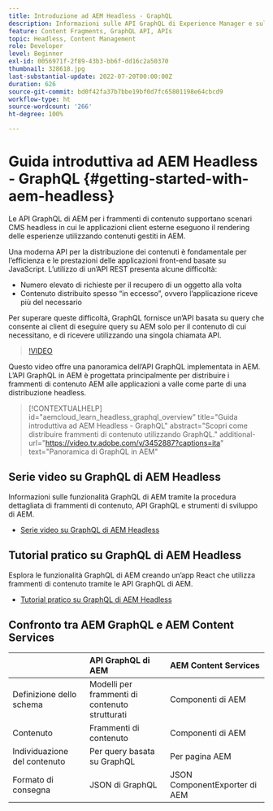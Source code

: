 ```yaml
---
title: Introduzione ad AEM Headless - GraphQL
description: Informazioni sulle API GraphQL di Experience Manager e sulle relative funzionalità.
feature: Content Fragments, GraphQL API, APIs
topic: Headless, Content Management
role: Developer
level: Beginner
exl-id: 0056971f-2f89-43b3-bb6f-dd16c2a50370
thumbnail: 328618.jpg
last-substantial-update: 2022-07-20T00:00:00Z
duration: 626
source-git-commit: bd0f42fa37b7bbe19bf0d7fc65801198e64cbcd9
workflow-type: ht
source-wordcount: '266'
ht-degree: 100%

---
```


# Guida introduttiva ad AEM Headless - GraphQL {#getting-started-with-aem-headless}

Le API GraphQL di AEM per i frammenti di contenuto
supportano scenari CMS headless in cui le applicazioni client esterne eseguono il rendering delle esperienze utilizzando contenuti gestiti in AEM.

Una moderna API per la distribuzione dei contenuti è fondamentale per l’efficienza e le prestazioni delle applicazioni front-end basate su JavaScript. L’utilizzo di un’API REST presenta alcune difficoltà:

* Numero elevato di richieste per il recupero di un oggetto alla volta
* Contenuto distribuito spesso “in eccesso”, ovvero l’applicazione riceve più del necessario

Per superare queste difficoltà, GraphQL fornisce un’API basata su query che consente ai client di eseguire query su AEM solo per il contenuto di cui necessitano, e di ricevere utilizzando una singola chiamata API.

>[!VIDEO](https://video.tv.adobe.com/v/3452887?quality=12&learn=on&captions=ita)

Questo video offre una panoramica dell’API GraphQL implementata in AEM. L’API GraphQL in AEM è progettata principalmente per distribuire i frammenti di contenuto AEM alle applicazioni a valle come parte di una distribuzione headless.

>[!CONTEXTUALHELP]
>id="aemcloud_learn_headless_graphql_overview"
>title="Guida introduttiva ad AEM Headless - GraphQL"
>abstract="Scopri come distribuire frammenti di contenuto utilizzando GraphQL."
>additional-url="https://video.tv.adobe.com/v/3452887?captions=ita" text="Panoramica di GraphQL in AEM"

## Serie video su GraphQL di AEM Headless

Informazioni sulle funzionalità GraphQL di AEM tramite la procedura dettagliata di frammenti di contenuto, API GraphQL e strumenti di sviluppo di AEM.

* [Serie video su GraphQL di AEM Headless](./video-series/modeling-basics.md)

## Tutorial pratico su GraphQL di AEM Headless

Esplora le funzionalità GraphQL di AEM creando un’app React che utilizza frammenti di contenuto tramite le API GraphQL di AEM.

* [Tutorial pratico su GraphQL di AEM Headless](./multi-step/overview.md)

## Confronto tra AEM GraphQL e AEM Content Services

|                                | API GraphQL di AEM | AEM Content Services |
|--------------------------------|:-----------------|:---------------------|
| Definizione dello schema | Modelli per frammenti di contenuto strutturati | Componenti di AEM |
| Contenuto | Frammenti di contenuto | Componenti di AEM |
| Individuazione del contenuto | Per query basata su GraphQL | Per pagina AEM |
| Formato di consegna | JSON di GraphQL | JSON ComponentExporter di AEM |
